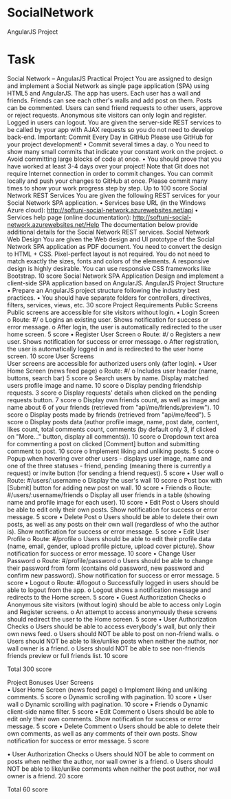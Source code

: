 # SocialNetwork
AngularJS Project

# Task

Social Network – AngularJS Practical Project
You are assigned to design and implement a Social Network as single page application (SPA) using HTML5 and AngularJS. The app has users. Each user has a wall and friends. Friends can see each other's walls and add post on them. Posts can be commented. Users can send friend requests to other users, approve or reject requests. Anonymous site visitors can only login and register. Logged in users can logout. You are given the server-side REST services to be called by your app with AJAX requests so you do not need to develop back-end.
Important: Commit Every Day in GitHub
Please use GitHub for your project development!
•	Commit several times a day.
o	You need to show many small commits that indicate your constant work on the project.
o	Avoid committing large blocks of code at once.
•	You should prove that you have worked at least 3-4 days over your project!
Note that Git does not require Internet connection in order to commit changes. You can commit locally and push your changes to GitHub at once. Please commit many times to show your work progress step by step.
Up to 100 score
Social Network REST Services
You are given the following REST services for your Social Network SPA application.
•	Services base URL (in the Windows Azure cloud): http://softuni-social-network.azurewebsites.net/api 
•	Services help page (online documentation): http://softuni-social-network.azurewebsites.net/Help 
The documentation below provide additional details for the Social Network REST services.
Social Network Web Design
You аre given the Web design and UI prototype of the Social Network SPA application as PDF document.
You need to convert the design to HTML + CSS. Pixel-perfect layout is not required. You do not need to match exactly the sizes, fonts and colors of the elements. A responsive design is highly desirable. You can use responsive CSS frameworks like Bootstrap.
10 score
Social Network SPA Application
Design and implement a client-side SPA application based on AngularJS.
AngularJS Project Structure
•	Prepare an AngularJS project structure following the industry best practices.
•	You should have separate folders for controllers, directives, filters, services, views, etc.
30 score
Project Requirements
Public Screens
Public screens are accessible for site visitors without login.
•	Login Screen
o	Route: #/
o	Logins an existing user. Shows notification for success or error message.
o	After login, the user is automatically redirected to the user home screen.
5 score
•	Register User Screen
o	Route: #/
o	Registers a new user. Shows notification for success or error message.
o	After registration, the user is automatically logged in and is redirected to the user home screen.
10 score
User Screens	
User screens are accessible for authorized users only (after login).
•	User Home Screen (news feed page)
o	Route: #/
o	Includes user header (name, buttons, search bar)
5 score
o	Search users by name. Display matched users profile image and name.
10 score
o	Display pending friendship requests.
3 score
o	Display requests' details when clicked on the pending requests button.
7 score
o	Display own friends count, as well as image and name about 6 of your friends (retrieved from "api/me/friends/preview").
10 score
o	Display posts made by friends (retrieved from "api/me/feed").
5 score
o	Display posts data (author profile image, name, post date, content, likes count, total comments count, comments (by default only 3, if clicked on "More…" button, display all comments)).
10 score
o	Dropdown text area for commenting a post on clicked [Comment] button and submitting comment to post.
10 score
o	Implement liking and unliking posts.
5 score
o	Popup when hovering over other users - displays user image, name and one of the three statuses - friend, pending (meaning there is currently a request) or invite button (for sending a friend request).
5 score
•	User wall
o	Route: #/users/:username
o	Display the user's wall
10 score
o	Post box with [Submit] button for adding new post on wall.
10 score
•	Friends
o	Route: #/users/:username/friends
o	Display all user friends in a table (showing name and profile image for each user).
10 score
•	Edit Post
o	Users should be able to edit only their own posts. Show notification for success or error message.
5 score
•	Delete Post
o	Users should be able to delete their own posts, as well as any posts on their own wall (regardless of who the author is). Show notification for success or error message.
5 score
•	Edit User Profile
o	Route: #/profile
o	Users should be able to edit their profile data (name, email, gender, upload profile picture, upload cover picture). Show notification for success or error message.
10 score
•	Change User Password
o	Route: #/profile/password
o	Users should be able to change their password from form (contains old password, new password and confirm new password). Show notification for success or error message.
5 score
•	Logout
o	Route: #/logout
o	Successfully logged in users should be able to logout from the app.
o	Logout shows a notification message and redirects to the Home screen.
5 score
•	Guest Authorization Checks
o	Anonymous site visitors (without login) should be able to access only Login and Register screens.
o	An attempt to access anonymously these screens should redirect the user to the Home screen.
5 score
•	User Authorization Checks
o	Users should be able to access everybody's wall, but only their own news feed.
o	Users should NOT be able to post on non-friend walls.
o	Users should NOT be able to like/unlike posts when neither the author, nor wall owner is a friend.
o	Users should NOT be able to see non-friends friends preview or full friends list.
10 score

Total 300 score


Project Bonuses
User Screens	
•	User Home Screen (news feed page)
o	Implement liking and unliking comments.
5 score
o	Dynamic scrolling with pagination.
10 score
•	User wall
o	Dynamic scrolling with pagination.
10 score
•	Friends
o	Dynamic client-side name filter.
5 score
•	Edit Comment
o	Users should be able to edit only their own comments. Show notification for success or error message.
5 score
•	Delete Comment
o	Users should be able to delete their own comments, as well as any comments of their own posts. Show notification for success or error message.
5 score

•	User Authorization Checks
o	Users should NOT be able to comment on posts when neither the author, nor wall owner is a friend.
o	Users should NOT be able to like/unlike comments when neither the post author, nor wall owner is a friend.
20 score
 
Total 60 score

